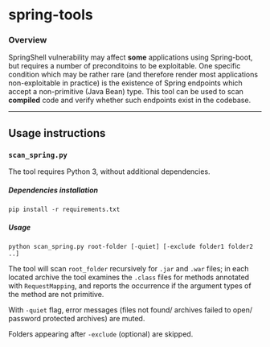 # spring-tools

### Overview

SpringShell vulnerability may affect **some** applications using Spring-boot, but requires a number of preconditoins to be exploitable. One specific condition which may be rather rare (and therefore render most applications non-exploitable in practice) is the existence of Spring endpoints which accept a non-primitive (Java Bean) type. This tool can be used to scan **compiled** code and verify whether such endpoints exist in the codebase.

------

## Usage instructions

### `scan_spring.py`

The tool requires Python 3, without additional dependencies.

##### Dependencies installation

```
pip install -r requirements.txt
```

##### Usage

```
python scan_spring.py root-folder [-quiet] [-exclude folder1 folder2 ..]
```

The tool will scan `root_folder` recursively for `.jar` and `.war` files; in each located archive the tool examines the `.class` files for methods annotated with `RequestMapping`, and reports the occurrence if the argument types of the method are not primitive.

With `-quiet` flag, error messages (files not found/ archives failed to open/ password protected archives) are muted.

Folders appearing after `-exclude` (optional) are skipped.
